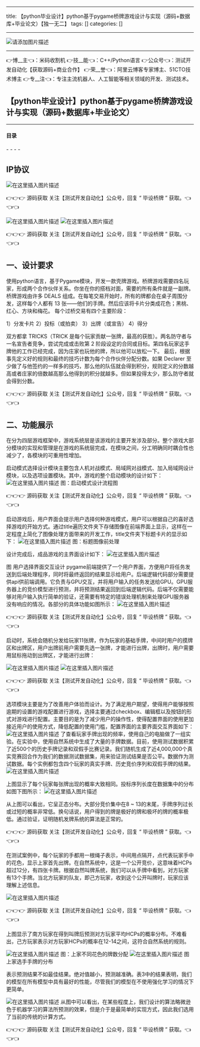 
--- 
title:  【python毕业设计】python基于pygame桥牌游戏设计与实现（源码+数据库+毕业论文）【独一无二】 
tags: []
categories: [] 

---
>  
 <img src="https://img-blog.csdnimg.cn/6e2c8c7bccdc41cd911dc26a692693a2.jpeg" alt="请添加图片描述"> 
 <hr> 
 👉博__主👈：米码收割机 👉技__能👈：C++/Python语言 👉公众号👈：测试开发自动化【获取源码+商业合作】 👉荣__誉👈：阿里云博客专家博主、51CTO技术博主 👉专__注👈：专注主流机器人、人工智能等相关领域的开发、测试技术。 


>  
 <h2>【python毕业设计】python基于pygame桥牌游戏设计与实现（源码+数据库+毕业论文）</h2> 
 <hr> 
  
  
  <h4>目录</h4> 
  - - - -  
  
  


## IP协议

<img src="https://img-blog.csdnimg.cn/direct/77d3fab73c174f9180aff4cd010b77bc.png" alt="在这里插入图片描述">

>  
 👉👉👉 源码获取 关注【测试开发自动化】公众号，回复 “ 毕设桥牌 ” 获取。👈👈👈 


<img src="https://img-blog.csdnimg.cn/direct/a1b675a9be1548bf9d3886a196a4f053.png" alt="在这里插入图片描述">

<img src="https://img-blog.csdnimg.cn/direct/263e387cb7e646a89f3aa38806d77b92.png" alt="在这里插入图片描述">

>  
 👉👉👉 源码获取 关注【测试开发自动化】公众号，回复 “ 毕设桥牌 ” 获取。👈👈👈 


## 一、设计要求

使用python语言，基于Pygame模块，开发一款壳牌游戏。桥牌游戏需要四名玩家，形成两个合作伙伴关系。你坐在你的搭档对面，需要的所有条件就是一副牌。桥牌游戏由许多 DEALS 组成。在每笔交易开始时，所有的牌都会在桌子周围分发，这样每个人都有 13 张——他们的手牌。然后应该将卡片分类成花色；黑桃、红心、方块和梅花。 每个过桥交易有四个主要阶段：

>  
 1）分发卡片 2）投标（或拍卖） 3）出牌（或宣告） 4）得分 


双方都拿 TRICKS（TRICK 是每个玩家贡献一张牌，最高的获胜）。两名防守者与一名宣告者竞争，尝试完成或击败第 2 阶段设定的合同或目标。第四名玩家这手牌他的工作已经完成，因为庄家也玩他的牌，所以他可以放松一下。 最后，根据事先定义好的规则和最终的技巧计数为每个合作伙伴分配分数。如果 Declarer 至少做了与他签约的一样多的技巧，那么他的队伍就会得到积分，规则定义的分数越高或者庄家的倍数越高那么他得到的积分就越多。但如果投得太少，那么防守者就会得到分数。

>  
 👉👉👉 源码获取 关注【测试开发自动化】公众号，回复 “ 毕设桥牌 ” 获取。👈👈👈 


## 二、功能展示

在分为四层游戏框架中，游戏系统层是该游戏的主要开发涉及部分。整个游戏大部分模块的实现和管理是在游戏的系统层完成，在模块之间，分工明确同时耦合性也减少了，各模块的可重用性增加。

启动模式选择设计模块主要包含人机对战模式、局域网对战模式、加入局域网设计模块，以及选项设置模块。其中，游戏的整个启动模块的设计如下： <img src="https://img-blog.csdnimg.cn/direct/94769ca2fe2545b5ad53b462bf9b3ef1.png" alt="在这里插入图片描述"> 图：启动模式设计流程图

>  
 👉👉👉 源码获取 关注【测试开发自动化】公众号，回复 “ 毕设桥牌 ” 获取。👈👈👈 


启动游戏后，用户界面会提示用户选择何种游戏模式，用户可以根据自己的喜好选择游戏的开始方式。通过title遍历文件夹下存储图像在前端界面上显示，这样在一定程度上简化了图像处理方面带来的开发工作，title文件夹下标题卡片的显示如下： <img src="https://img-blog.csdnimg.cn/direct/05e8fdb971f0450180cc4d6386d2157b.png" alt="在这里插入图片描述"> 图：标题图像前处理

设计完成后，成品游戏的主界面设计如下： <img src="https://img-blog.csdnimg.cn/direct/13a42142efb94dc5bd09221597606de7.png" alt="在这里插入图片描述">

图 用户选择界面交互设计 pygame前端提供了一个用户界面，方便用户将任务发送到后端处理程序，同时将最终返回的结果显示给用户。后端逻辑代码部分需要提供api供前端调用。它负责与GPU交互，并将用户输入的任务发送给GPU。GPU服务器上的竞价模型进行预测，并将预测结果返回到后端逻辑代码。后端不仅需要能够对用户输入执行简单的验证，还需要有特定的错误处理机制来处理GPU服务器没有响应的情况。各部分的具体功能如图所示： <img src="https://img-blog.csdnimg.cn/direct/8d0abb991dc94d84b580cfacd98d34b7.png" alt="在这里插入图片描述">

>  
 👉👉👉 源码获取 关注【测试开发自动化】公众号，回复 “ 毕设桥牌 ” 获取。👈👈👈 


启动时，系统会随机分发给玩家11张牌，作为玩家的基础手牌，中间时用户的摸牌区和出牌区，用户出牌前用户需要先选一张牌，才能进行出牌，出牌时，用户需要用鼠标拖动到出牌区，才能进行出牌：

<img src="https://img-blog.csdnimg.cn/direct/3f813cf8247b4fbabbfb62992ad0590d.png" alt="在这里插入图片描述">

<img src="https://img-blog.csdnimg.cn/direct/f16a8a2efbec46e690af6fc7e51b2371.png" alt="在这里插入图片描述">

>  
 👉👉👉 源码获取 关注【测试开发自动化】公众号，回复 “ 毕设桥牌 ” 获取。👈👈👈 


选项模块主要是为了改善用户体验而设计。为了满足用户期望，使得用户能够按照逾期的设置的游戏配置进行游戏，选择主要通过checkbox、编辑框以及按钮的形式对游戏进行配置。主要目的是为了减少用户的操作性，使得配置界面的使用更加接近用户的使用方式，降低配置的使用门槛，配置界面的主要界面交互界面如下： <img src="https://img-blog.csdnimg.cn/direct/f171470d7cef4905a7bff83065f7a593.png" alt="在这里插入图片描述"> 了查看玩家手牌出现的频率，使用自己的电脑做了一组实验。在实验中，使用自然系统中生成了大量的手牌数据。目前，使用测试数据积累了近500个的历史手牌记录和双假手比赛记录。我们随机生成了近4,000,000个真实竞赛回合作为我们的数据测试数据集，用来验证测试结果是否公平。数据作为测试数据。每个实例都包含四个玩家的真实手牌、历史竞价序列和双假手牌的结果。 <img src="https://img-blog.csdnimg.cn/direct/bb929124cd9040fa8aea2de2ec3a012e.png" alt="在这里插入图片描述">

上图显示了每个玩家每张牌出现的概率大致相同。投标序列长度在数据集中的分布如图下图所示： <img src="https://img-blog.csdnimg.cn/direct/91db2046b19f4c31ad83db0bc7ddf7b3.png" alt="在这里插入图片描述">

从上图可以看出，它呈正态分布。大部分竞价集中在8 ~ 13的末尾，手牌序列过长或过短的概率非常低。换句话说，用户得到的牌是极好的牌和极坏的牌的概率极低。通过验证，证明随机发牌系统的算法是正常的。

>  
 👉👉👉 源码获取 关注【测试开发自动化】公众号，回复 “ 毕设桥牌 ” 获取。👈👈👈 


在测试案例中，每个玩家的手都用一根绳子表示，中间用点隔开，点代表玩家手中的花色，显示上家首先出牌。在自然系统中，这是一个公开竞价，这意味着HCPs超过12分，有四张卡牌。根据自然叫牌系统，我们可以从手牌中看到，对方玩家有13个手牌。当北方玩家的队友，即己方玩家，收到这个公开叫牌时，玩家应该理解上述信息。

<img src="https://img-blog.csdnimg.cn/direct/8980746596b44b66a64ebfe4863be60d.png" alt="在这里插入图片描述">

>  
 👉👉👉 源码获取 关注【测试开发自动化】公众号，回复 “ 毕设桥牌 ” 获取。👈👈👈 


上图显示了南方玩家在得到叫牌后预测对方玩家平均HCPs的概率分布。不难看出，己方玩家表示对方玩家HCPs的概率在12-14之间，这符合自然系统的规则。

<img src="https://img-blog.csdnimg.cn/direct/88237e9be40a4bbf8c7d8e1fb2539fc1.png" alt="在这里插入图片描述"> 图：上家不同花色的牌数分配 <img src="https://img-blog.csdnimg.cn/direct/e54ca97ada734b23bc4d381dd3ac5b8a.png" alt="在这里插入图片描述"> 图 上家选手手牌的分布

表示预测结果不如最佳结果。绝对值越小，预测越准确。表3中的结果表明，我们的模型在所有模型中具有最好的性能，尽管我们的模型在不使用强化学习的情况下更简单。

<img src="https://img-blog.csdnimg.cn/direct/38f481e605f04e398f5456a8152aed12.png" alt="在这里插入图片描述"> 从图中可以看出，在某些程度上，我们设计的算法略微逊色于机器学习的算法所预测的效果，但是介于是最简单的实现方式，因此我们选用了当前的传统的计算方式。

>  
 👉👉👉 源码获取 关注【测试开发自动化】公众号，回复 “ 毕设桥牌 ” 获取。👈👈👈 

